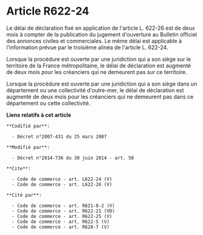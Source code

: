 # Article R622-24

Le délai de déclaration fixé en application de l'article L. 622-26 est de deux mois à compter de la publication du jugement
d'ouverture au Bulletin officiel des annonces civiles et commerciales. Le même délai est applicable à l'information prévue
par le troisième alinéa de l'article L. 622-24. 

Lorsque la procédure est ouverte par une juridiction qui a son siège sur le territoire de la France métropolitaine, le délai
de déclaration est augmenté de deux mois pour les créanciers qui ne demeurent pas sur ce territoire. 

Lorsque la procédure est ouverte par une juridiction qui a son siège dans un département ou une collectivité d'outre-mer, le
délai de déclaration est augmenté de deux mois pour les créanciers qui ne demeurent pas dans ce département ou cette
collectivité.

**Liens relatifs à cet article**

	**Codifié par**:

	  - Décret n°2007-431 du 25 mars 2007

	**Modifié par**:

	  - Décret n°2014-736 du 30 juin 2014 - art. 50

	**Cite**:

	  - Code de commerce - art. L622-24 (V)
	  - Code de commerce - art. L622-26 (V)

	**Cité par**:

	  - Code de commerce - art. R621-8-2 (V)
	  - Code de commerce - art. R622-21 (VD)
	  - Code de commerce - art. R622-25 (V)
	  - Code de commerce - art. R622-5 (V)
	  - Code de commerce - art. R628-7 (V)
